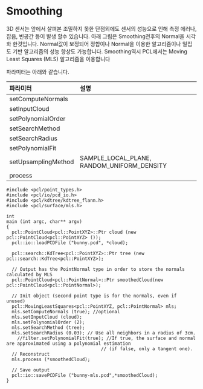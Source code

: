 # Smoothing

3D 센서는 앞에서 살펴본 조밀하지 못한 단점외에도 센서의 성능으로 인해 측정 에러나, 잡음, 빈공간 등이 발생 할수 있습니다.  아래 그림은 Smoothing전후의 Normal을 시각화 한것입니다. Normal값이 보정되어 정합이나 Normal을 이용한 알고리즘이나 밀집도 기반 알고리즘의 성능 향상도 가능합니다. Smoothing역시 PCL에서는 Moving Least Squares \(MLS\) 알고리즘을 이용합니다

파라미터는 아래와 같습니다.

| 파라미터 | 설명 |
| :--- | :--- |
| setComputeNormals |  |
| setInputCloud |  |
| setPolynomialOrder |  |
| setSearchMethod |  |
| setSearchRadius |  |
| setPolynomialFit |  |
| setUpsamplingMethod | SAMPLE\_LOCAL\_PLANE,  RANDOM\_UNIFORM\_DENSITY |
| process |  |



```text
#include <pcl/point_types.h>
#include <pcl/io/pcd_io.h>
#include <pcl/kdtree/kdtree_flann.h>
#include <pcl/surface/mls.h>

int
main (int argc, char** argv)
{
  pcl::PointCloud<pcl::PointXYZ>::Ptr cloud (new pcl::PointCloud<pcl::PointXYZ> ());
  pcl::io::loadPCDFile ("bunny.pcd", *cloud);

  pcl::search::KdTree<pcl::PointXYZ>::Ptr tree (new pcl::search::KdTree<pcl::PointXYZ>);

  // Output has the PointNormal type in order to store the normals calculated by MLS
  pcl::PointCloud<pcl::PointNormal>::Ptr smoothedCloud(new pcl::PointCloud<pcl::PointNormal>);

  // Init object (second point type is for the normals, even if unused)
  pcl::MovingLeastSquares<pcl::PointXYZ, pcl::PointNormal> mls; 
  mls.setComputeNormals (true); //optional
  mls.setInputCloud (cloud);
  mls.setPolynomialOrder (2);
  mls.setSearchMethod (tree);
  mls.setSearchRadius (0.03); // Use all neighbors in a radius of 3cm.
    //filter.setPolynomialFit(true); //If true, the surface and normal are approximated using a polynomial estimation
                                   // (if false, only a tangent one).
  // Reconstruct
  mls.process (*smoothedCloud);

  // Save output
  pcl::io::savePCDFile ("bunny-mls.pcd",*smoothedCloud);
}
```







